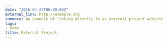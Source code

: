 ```yaml
---
date: "2016-04-27T00:00:00Z"
external_link: http://example.org
summary: An example of linking directly to an external project website using "external_link".
tags:
- Demo
title: External Project
---
```


